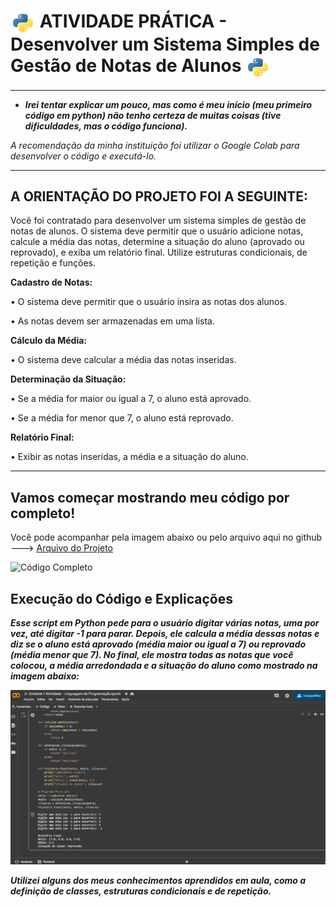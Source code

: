 # <img align="center" alt="Fontes-Python" height="35" width="40" src="https://raw.githubusercontent.com/devicons/devicon/master/icons/python/python-original.svg"> ATIVIDADE PRÁTICA - Desenvolver um Sistema Simples de Gestão de Notas de Alunos <img align="center" alt="Fontes-Python" height="35" width="40" src="https://raw.githubusercontent.com/devicons/devicon/master/icons/python/python-original.svg">

---

- ***Irei tentar explicar um pouco, mas como é meu início (meu primeiro código em python) não tenho certeza de muitas coisas (tive dificuldades, mas o código funciona).***

*A recomendação da minha instituição foi utilizar o Google Colab para desenvolver o código e executá-lo.*

---

## A ORIENTAÇÃO DO PROJETO FOI A SEGUINTE:

Você foi contratado para desenvolver um sistema simples de gestão de notas de alunos. O sistema
deve permitir que o usuário adicione notas, calcule a média das notas, determine a situação do
aluno (aprovado ou reprovado), e exiba um relatório final. Utilize estruturas condicionais, de
repetição e funções.

**Cadastro de Notas:**

• O sistema deve permitir que o usuário insira as notas dos alunos.

• As notas devem ser armazenadas em uma lista.

**Cálculo da Média:**

• O sistema deve calcular a média das notas inseridas.

**Determinação da Situação:**

• Se a média for maior ou igual a 7, o aluno está aprovado.

• Se a média for menor que 7, o aluno está reprovado.

**Relatório Final:**

• Exibir as notas inseridas, a média e a situação do aluno.

---

## Vamos começar mostrando meu código por completo!

Você pode acompanhar pela imagem abaixo ou pelo arquivo aqui no github ---> [Arquivo do Projeto](https://github.com/lukkyzdev/PROJETO-SistemaSimplesDeGestaoDeNotasDeAlunos/blob/main/Sistema%20Simples%20de%20Gestão%20de%20Notas%20de%20Alunos.py)

![Código Completo](./images/códigocompleto.png)

## Execução do Código e Explicações

***Esse script em Python pede para o usuário digitar várias notas, uma por vez, até digitar -1 para parar. Depois, ele calcula a média dessas notas e diz se o aluno está aprovado (média maior ou igual a 7) ou reprovado (média menor que 7). No final, ele mostra todas as notas que você colocou, a média arredondada e a situação do aluno como mostrado na imagem abaixo:***

![Código em Execução](./images/códigoemexecução.png)

***Utilizei alguns dos meus conhecimentos aprendidos em aula, como a definição de classes, estruturas condicionais e de repetição.***
